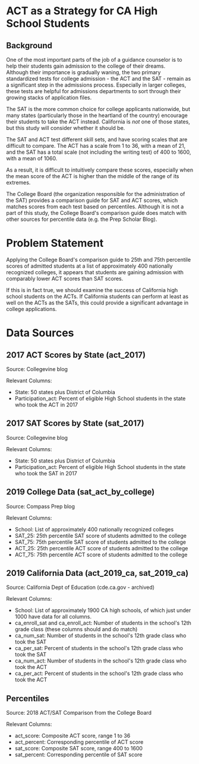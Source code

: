 # ACT as a Strategy for CA High School Students

## Background

One of the most important parts of the job of a guidance counselor is to help their students gain admission to the college of their dreams.  
Although their importance is gradually waning, the two primary standardized tests for college admission - the ACT and the SAT - remain as a significant step in the admissions process.
Especially in larger colleges, these tests are helpful for admissions departments to sort through their growing stacks of application files.

The SAT is the more common choice for college applicants nationwide, but many states (particularly those in the heartland of the country) encourage their students to take the ACT instead.
California is *not* one of those states, but this study will consider whether it should be.

The SAT and ACT test different skill sets, and have scoring scales that are difficult to compare.  The ACT has a scale from 1 to 36, with a mean of 21, and the SAT has a total scale (not including the writing test) of 400 to 1600, with a mean of 1060.

As a result, it is difficult to intuitively compare these scores, especially when the mean score of the ACT is higher than the middle of the range of its extremes.  

The College Board (the organization responsible for the administration of the SAT) provides a comparison guide for SAT and ACT scores, which matches scores from each test based on percentiles.  Although it is not a part of this study, the College Board's comparison guide does match with other sources for percentile data (e.g. the Prep Scholar Blog).

# Problem Statement

Applying the College Board's comparison guide to 25th and 75th percentile scores of admitted students at a list of approximately 400 nationally recognized colleges, it appears that students are gaining admission with comparably lower ACT scores than SAT scores.

If this is in fact true, we should examine the success of California high school students on the ACTs.  If California students can perform at least as well on the ACTs as the SATs, this could provide a significant advantage in college applications.

# Data Sources

## 2017 ACT Scores by State (act_2017) 

Source:  Collegevine blog<p>
Relevant Columns:

* State:  50 states plus District of Columbia
* Participation_act:  Percent of eligible High School students in the state who took the ACT in 2017

## 2017 SAT Scores by State (sat_2017)

Source:  Collegevine blog<p>
Relevant Columns:

* State:  50 states plus District of Columbia
* Participation_act:  Percent of eligible High School students in the state who took the SAT in 2017


## 2019 College Data (sat_act_by_college)

Source:   Compass Prep blog<p>
Relevant Columns:

* School:  List of approximately 400 nationally recognized colleges
* SAT_25:  25th percentile SAT score of students admitted to the college
* SAT_75:  75th percentile SAT score of students admitted to the college
* ACT_25:  25th percentile ACT score of students admitted to the college
* ACT_75:  75th percentile ACT score of students admitted to the college

## 2019 California Data (act_2019_ca, sat_2019_ca)

Source:   California Dept of Education (cde.ca.gov - archived)<p>
Relevant Columns:

* School:  List of approximately 1900 CA high schools, of which just under 1000 have data for all columns.
* ca_enroll_sat and ca_enroll_act:  Number of students in the school's 12th grade class (these columns should and do match)
* ca_num_sat:  Number of students in the school's 12th grade class who took the SAT 
* ca_per_sat:  Percent of students in the school's 12th grade class who took the SAT
* ca_num_act:  Number of students in the school's 12th grade class who took the ACT 
* ca_per_act:  Percent of students in the school's 12th grade class who took the ACT
  
## Percentiles 
  
Source:  2018 ACT/SAT Comparison from the College Board<p>
Relevant Columns:

*  act_score:  Composite ACT score, range 1 to 36
*  act_percent:  Corresponding percentile of ACT score
*  sat_score:  Composite SAT score, range 400 to 1600
*  sat_percent:  Corresponding percentile of SAT score
